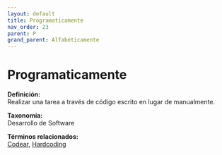```yaml
---
layout: default
title: Programaticamente
nav_order: 23
parent: P
grand_parent: Alfabéticamente
---
```


# Programaticamente

**Definición:**  
Realizar una tarea a través de código escrito en lugar de manualmente.

**Taxonomía:**  
Desarrollo de Software

**Términos relacionados:**  
[Codear](https://maleniski.github.io/diccionario-angl-tec-mx/docs/alfabeticamente/C/codear.html), [Hardcoding](https://maleniski.github.io/diccionario-angl-tec-mx/docs/alfabeticamente/H/hardcoding.html)
